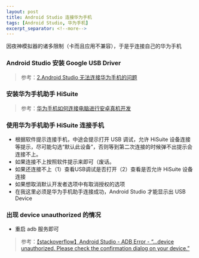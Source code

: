 ```yaml
---
layout: post
title: Android Studio 连接华为手机
tags: [Android Studio, 华为手机]
excerpt_separator: <!--more-->
---
```

因夜神模拟器的诸多限制（卡而且应用不兼容），于是乎连接自己的华为手机
<!--more-->
### Android Studio 安装 Google USB Driver
> 参考：[2.Android Studio 无法连接华为手机的问题](https://blog.csdn.net/hang_jay/article/details/79372371)

### 安装华为手机助手 HiSuite
> 参考：[华为手机如何连接电脑进行安卓真机开发](https://blog.csdn.net/jmsw4bn/article/details/78653020)

### 使用华为手机助手 HiSuite 连接手机
- 根据软件提示连接手机，中途会提示打开 USB 调试，允许 HiSuite 设备连接等提示，尽可能勾选“默认此设备”，否则等到第二次连接的时候弹不出提示会连接不上。
- 如果连接不上按照软件提示来即可（废话。
- 如果还连接不上（1）查看USB调试是否打开（2）查看是否允许 HiSuite 设备连接
- 如果想取消默认开发者选项中有取消授权的选项
- 在我这里必须是华为手机助手连接成功，Android Studio 才能显示出 USB Device

### 出现 device unauthorized 的情况
- 重启 adb 服务即可
> 参考：[【stackoverflow】Android Studio - ADB Error - “…device unauthorized. Please check the confirmation dialog on your device.”](https://stackoverflow.com/questions/26079838/android-studio-adb-error-device-unauthorized-please-check-the-confirmat)